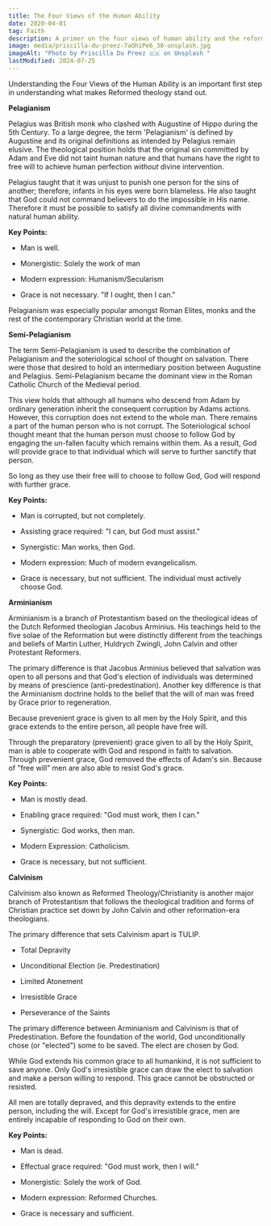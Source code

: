 ```yaml
---
title: The Four Views of the Human Ability
date: 2020-04-01
tag: Faith
description: A primer on the four views of human ability and the reformed position.
image: media/priscilla-du-preez-7aOhiPe6_30-unsplash.jpg
imageAlt: "Photo by Priscilla Du Preez 🇨🇦 on Unsplash "
lastModified: 2024-07-25
---
```

Understanding the Four Views of the Human Ability is an important first step in understanding what makes Reformed theology stand out.

**Pelagianism**

Pelagius was British monk who clashed with Augustine of Hippo during the 5th Century. To a large degree, the term 'Pelagianism' is defined by Augustine and its original definitions as intended by Pelagius remain elusive. The theological position holds that the original sin committed by Adam and Eve did not taint human nature and that humans have the right to free will to achieve human perfection _without_ divine intervention.

Pelagius taught that it was unjust to punish one person for the sins of another; therefore, infants in his eyes were born blameless. He also taught that God could not command believers to do the impossible in His name. Therefore it must be possible to satisfy all divine commandments with natural human ability.

**Key Points:**

*   Man is well.
    
*   Monergistic: Solely the work of man
    
*   Modern expression: Humanism/Secularism
    
*   Grace is not necessary. "If I ought, then I can."
    

Pelagianism was especially popular amongst Roman Elites, monks and the rest of the contemporary Christian world at the time.

**Semi-Pelagianism**

The term Semi-Pelagianism is used to describe the combination of Pelagianism and the soteriological school of thought on salvation. There were those that desired to hold an intermediary position between Augustine and Pelagius. Semi-Pelagianism became the dominant view in the Roman Catholic Church of the Medieval period.

This view holds that although all humans who descend from Adam by ordinary generation inherit the consequent corruption by Adams actions. However, this corruption does not extend to the whole man. There remains a part of the human person who is not corrupt. The Soteriological school thought meant that the human person must choose to follow God by engaging the un-fallen faculty which remains within them. As a result, God will provide grace to that individual which will serve to further sanctify that person.

So long as they use their free will to choose to follow God, God will respond with further grace.

**Key Points:**

*   Man is corrupted, but not completely.
    
*   Assisting grace required: "I can, but God must assist."
    
*   Synergistic: Man works, then God.
    
*   Modern expression: Much of modern evangelicalism.
    
*   Grace is necessary, but not sufficient. The individual must actively choose God.
    

**Arminianism**

Arminianism is a branch of Protestantism based on the theological ideas of the Dutch Reformed theologian Jacobus Arminius. His teachings held to the five solae of the Reformation but were distinctly different from the teachings and beliefs of Martin Luther, Huldrych Zwingli, John Calvin and other Protestant Reformers.

The primary difference is that Jacobus Arminius believed that salvation was open to all persons and that God's election of individuals was determined by means of prescience (anti-predestination). Another key difference is that the Arminianism doctrine holds to the belief that the will of man was freed by Grace prior to regeneration.

Because prevenient grace is given to all men by the Holy Spirit, and this grace extends to the entire person, all people have free will.

Through the preparatory (prevenient) grace given to all by the Holy Spirit, man is able to cooperate with God and respond in faith to salvation. Through prevenient grace, God removed the effects of Adam's sin. Because of "free will" men are also able to resist God's grace.

**Key Points:**

*   Man is mostly dead.
    
*   Enabling grace required: "God must work, then I can."
    
*   Synergistic: God works, then man.
    
*   Modern Expression: Catholicism.
    
*   Grace is necessary, but not sufficient.
    

**Calvinism**

Calvinism also known as Reformed Theology/Christianity is another major branch of Protestantism that follows the theological tradition and forms of Christian practice set down by John Calvin and other reformation-era theologians.

The primary difference that sets Calvinism apart is TULIP.

*   Total Depravity
    
*   Unconditional Election (ie. Predestination)
    
*   Limited Atonement
    
*   Irresistible Grace
    
*   Perseverance of the Saints
    

The primary difference between Arminianism and Calvinism is that of Predestination. Before the foundation of the world, God unconditionally chose (or "elected") some to be saved. The elect are chosen by God.

While God extends his common grace to all humankind, it is not sufficient to save anyone. Only God's irresistible grace can draw the elect to salvation and make a person willing to respond. This grace cannot be obstructed or resisted.

All men are totally depraved, and this depravity extends to the entire person, including the will. Except for God's irresistible grace, men are entirely incapable of responding to God on their own.

**Key Points:**

*   Man is dead.
    
*   Effectual grace required: "God must work, then I will."
    
*   Monergistic: Solely the work of God.
    
*   Modern expression: Reformed Churches.
    
*   Grace is necessary and sufficient.